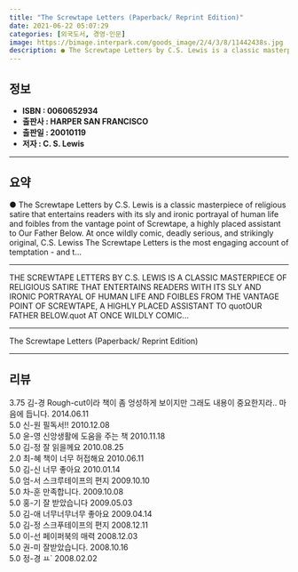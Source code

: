 ```yaml
---
title: "The Screwtape Letters (Paperback/ Reprint Edition)"
date: 2021-06-22 05:07:29
categories: [외국도서, 경영-인문]
image: https://bimage.interpark.com/goods_image/2/4/3/8/11442438s.jpg
description: ● The Screwtape Letters by C.S. Lewis is a classic masterpiece of religious satire that entertains readers with its sly and ironic portrayal of human life and
---
```


## **정보**

- **ISBN : 0060652934**
- **출판사 : HARPER SAN FRANCISCO**
- **출판일 : 20010119**
- **저자 : C. S. Lewis**

------



## **요약**

●  The Screwtape Letters by C.S.  Lewis is a classic masterpiece of religious satire that entertains readers with its sly and ironic portrayal of human life and foibles from the vantage point of Screwtape, a highly placed assistant to Our Father Below. At once wildly comic, deadly serious, and strikingly original, C.S. Lewiss The Screwtape Letters is the most engaging account of temptation - and t...

------

THE SCREWTAPE LETTERS BY C.S.  LEWIS IS A CLASSIC MASTERPIECE OF RELIGIOUS SATIRE THAT ENTERTAINS READERS WITH ITS SLY AND IRONIC PORTRAYAL OF HUMAN LIFE AND FOIBLES FROM THE VANTAGE POINT OF SCREWTAPE, A HIGHLY PLACED ASSISTANT TO quotOUR FATHER BELOW.quot AT ONCE WILDLY COMIC... 

------


The Screwtape Letters (Paperback/ Reprint Edition) 

------


## **리뷰** 

3.75 김-경 Rough-cut이라 책이 좀 엉성하게 보이지만 그래도 내용이 중요한지라.. 마음에 듭니다. 2014.06.11 <br/>5.0 신-원 필독서!! 2010.12.08 <br/>5.0 윤-영 신앙생활에 도움을 주는 책 2010.11.18 <br/>5.0 김-정 잘 읽을께요 2010.08.25 <br/>2.0 최-혜 책이 너무 허접해요 2010.06.11 <br/>5.0 김-신 너무 좋아요 2010.01.14 <br/>5.0 엄-서 스크루테이프의 편지 2009.10.10 <br/>5.0 차-훈 만족합니다. 2009.10.08 <br/>5.0 홍-기 잘 받았습니다 2009.05.03 <br/>5.0 김-애 너무너무너무 좋아요 2009.04.14 <br/>5.0 김-정 스크푸테이프의 편지 2008.12.11 <br/>5.0 이-선 페이퍼북의 매력 2008.12.03 <br/>5.0 권-미 잘받았습니다. 2008.10.16 <br/>5.0 정-경 ㅛ` 2008.02.02 <br/>